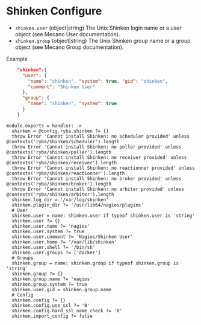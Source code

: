 
# Shinken Configure

*   `shinken.user` (object|string)
    The Unix Shinken login name or a user object (see Mecano User documentation).
*   `shinken.group` (object|string)
    The Unix Shinken group name or a group object (see Mecano Group documentation).

Example

```json
    "shinken":{
      "user": {
        "name": "shinken", "system": true, "gid": "shinken",
        "comment": "Shinken User"
      },
      "group": {
        "name": "shinken", "system": true
      }
    }
```

    module.exports = handler: ->
      shinken = @config.ryba.shinken ?= {}
      throw Error 'Cannot install Shinken: no scheduler provided' unless @contexts('ryba/shinken/scheduler').length
      throw Error 'Cannot install Shinken: no poller provided' unless @contexts('ryba/shinken/poller').length
      throw Error 'Cannot install Shinken: no receiver provided' unless @contexts('ryba/shinken/receiver').length
      throw Error 'Cannot install Shinken: no reactionner provided' unless @contexts('ryba/shinken/reactionner').length
      throw Error 'Cannot install Shinken: no broker provided' unless @contexts('ryba/shinken/broker').length
      throw Error 'Cannot install Shinken: no arbiter provided' unless @contexts('ryba/shinken/arbiter').length
      shinken.log_dir = '/var/log/shinken'
      shinken.plugin_dir ?= '/usr/lib64/nagios/plugins'
      # User
      shinken.user = name: shinken.user if typeof shinken.user is 'string'
      shinken.user ?= {}
      shinken.user.name ?= 'nagios'
      shinken.user.system ?= true
      shinken.user.comment ?= 'Nagios/Shinken User'
      shinken.user.home ?= '/var/lib/shinken'
      shinken.user.shell ?= '/bin/sh'
      shinken.user.groups ?= ['docker']
      # Groups
      shinken.group = name: shinken.group if typeof shinken.group is 'string'
      shinken.group ?= {}
      shinken.group.name ?= 'nagios'
      shinken.group.system ?= true
      shinken.user.gid = shinken.group.name
      # Config
      shinken.config ?= {}
      shinken.config.use_ssl ?= '0'
      shinken.config.hard_ssl_name_check ?= '0'
      shinken.import_config ?= false

